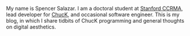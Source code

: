 
My name is Spencer Salazar. 
I am a doctoral student at [Stanford CCRMA](https://ccrma.stanford.edu), lead developer for [ChucK](http://chuck.stanford.edu), and occasional software engineer. 
This is my blog, in which I share tidbits of ChucK programming and general thoughts on digital aesthetics. 
